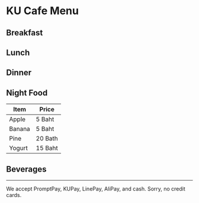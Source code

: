 # KU Cafe Menu


## Breakfast

    

## Lunch 


## Dinner


## Night Food
|Item|Price|
|----|-----|
|Apple|5 Baht|
|Banana|5  Baht|
|Pine|20  Bath|
|Yogurt|15 Baht|



## Beverages



---

We accept PromptPay, KUPay, LinePay, AliPay, and cash. Sorry, no credit cards.
